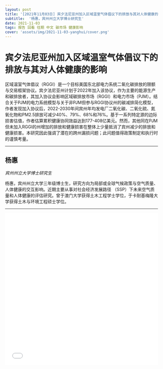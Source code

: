 ```yaml
---
layout: post
title: '[2021年11月03日] 宾夕法尼亚州加入区域温室气体倡议下的排放与其对人体健康的影响'
subtitle:  '杨惠，宾州州立大学博士研究生'
date: 2021-11-03
tags: 报告 回看 往期 中文 碳市场 健康影响
cover: 'assets/img/2021-11-03-yanghui/cover.png'
---
```


# 宾夕法尼亚州加入区域温室气体倡议下的排放与其对人体健康的影响

区域温室气体倡议（RGGI）是一个目标美国东北部电力系统二氧化碳排放的限额与交易框架协议。宾夕法尼亚州计划于2022年加入该协议，作为主要的能源生产和碳排放者，其加入协议会影响区域碳排放市场（RGGI）和电力市场（PJM）。结合关于PJM的电力系统模型与关于非PJM但参与RGGI协议州的碳减排简化模型，作者发现加入协议后，2022-2030年间宾州年均发电厂二氧化碳、二氧化硫、氮氧化物和PM2.5排放可减少40%、79%、68%和76%。基于一系列特定源的边际损害估值，作者估算累积健康协同效益达到177-408亿美元。然而，其他同在PJM但未加入RGGI的州增加的排放和健康损害在整体上少量抵消了宾州减少的排放和健康损害。本研究因此强调了潜在的跨州漏损问题；此问题值得政策制定和执行时的谨慎考量。

----------

## 杨惠

*宾州州立大学博士研究生*

杨惠，宾州州立大学三年级博士生，研究方向为局部或全球气候政策与空气质量、人体健康的交互影响。近期主要从事对社会经济发展路径 （SSP）下未来空气质量和人体健康的评估研究。曾于澳门大学获得土木工程学士学位，于卡耐基梅隆大学获得土木与环境工程硕士学位。

-----------

<iframe style="width: 100%;height: 500px;" src="//player.bilibili.com/player.html?aid=251390837&bvid=BV1dv411u7KQ&cid=436022930&page=1" scrolling="no" border="0" frameborder="no" framespacing="0" allowfullscreen="true"> </iframe>